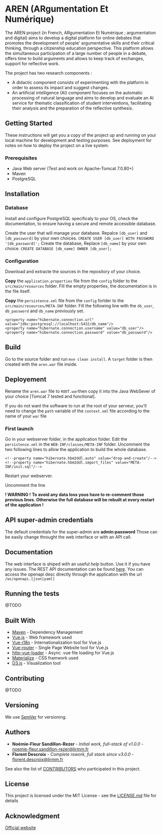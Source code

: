 

# AREN (ARgumentation Et Numérique)

The AREN project (in French, ARgumentation Et Numérique ; argumentation and digital) aims to develop a digital platform for online debates that promotes the development of people' argumentative skills and their critical thinking, through a citizenship education perspective. This platform allows the simultaneous participation of a large number of people in a debate, offers time to build arguments and allows to keep track of exchanges, support for reflective work. 

The project has two research components :
* A didactic component consists of experimenting with the platform in order to assess its impact and suggest changes. 
* An artificial intelligence (AI) component focuses on the automatic processing of natural language and aims to develop and evaluate an AI service for thematic classification of student interventions, facilitating their analysis and the preparation of the reflective synthesis.

## Getting Started

These instructions will get you a copy of the project up and running on your local machine for development and testing purposes. See deployment for notes on how to deploy the project on a live system.

### Prerequisites

* Java Web server (Test and work on Apache-Tomcat 7.0.80+)
* Maven
* PostgreSQL

## Installation
### Database
Install and configure PostgreSQL specificaly to your OS, check the documentation, to ensure having a secure and remote accessible database.

Create the user that will manage your database. Repalce `[db_user]` and `[db_password]` by your own choices.
`CREATE USER [db_user] WITH PASSWORD '[db_password]';`
Create the database, Replace `[db_name]` by your own choice.
`CREATE DATABASE [db_name] OWNER [db_user];`

### Configuration
Download and extracte the sources in the repository of your choice.

**Copy** the `application.properties` file from the `config` folder to the  `src/main/resources` folder.
Fill the empty properties, the documentation is in the file itself.

**Copy** the `persistence.xml` file from the `config` forlder to the  `src/main/resources/META-INF` folder.
Fill the following line with the `db_user`, `db_password` and `db_name` previously set.

    <property name="hibernate.connection.url" value="jdbc:postgresql://localhost:5432/db_name"/>
    <property name="hibernate.connection.username" value="db_user"/>
    <property name="hibernate.connection.password" value="db_password"/>


## Build
Go to the source folder and run `mvn clean install`.
A `target` folder is then created with the `aren.war` file inside.

## Deployement
Rename the `aren.war` file to `ROOT.war`then copy it into the Java WebSever of your choice [Tomcat 7 tested and functional].

If you do not want the software to run at the root of your serveur, you'll need to change the `path` variable of the `context.xml` file according to the name of your `war` file

### First launch
Go in your webserver folder, in the application folder.
Edit the `persistence.xml` in the `WEB-INF/classes/META-INF` folder.
Uncomment the two following lines to allow the application to build the whole database.

    <!--property name="hibernate.hbm2ddl.auto" value="drop-and-create"/-->
    <!--property name="hibernate.hbm2ddl.import_files" value="META-INF/init.sql"/-->
Restart your webserver.

Uncomment the line
    <property name="hibernate.hbm2ddl.auto" value="update"/>

**! WARNING !**
**To avoid any data loss  yous have to re-comment those previous lines. Otherwise the full database will be rebuilt at every restart of the application !**

## API super-admin credentials
The default credentials for the super-admin are **admin:password** 
Those can be easily change throught the web interface or with an API call.

## Documentation
The web interface is shiped with an useful *help* button. Use it if you have any issues.
The REST API documentation can be found [here](https://app.swaggerhub.com/apis-docs/aren-consortium/aren-api/3.0.0).
You can access the openapi desc directly through the application with the url `/ws/openapi.[json|yaml]`



## Running the tests

@TODO

## Built With

* [Maven](https://maven.apache.org/) - Dependency Management
* [Vue.js](https://vuejs.org/) - Web framework used
* [Vue-i18n](https://kazupon.github.io/vue-i18n/) - Internationalization tool for Vue.js
* [Vue-router](https://router.vuejs.org/) - Single Page Website tool for Vue.js
* [http-vue-loader](https://github.com/FranckFreiburger/http-vue-loader) - Async .vue file loading for Vue.js
* [Materialize](https://materializecss.com/) - CSS framwork used
* [D3.js](https://d3js.org/) - Visualization tool

## Contributing

@TODO

## Versioning

We use [SemVer](http://semver.org/) for versioning.

## Authors

* **Noémie-Fleur Sandillon-Rezer** - *Initial work, full-stack of v1.0.0* - [noemie-fleur.sandillon-rezer@lirmm.fr](mailto:noemie-fleur.sandillon-rezer@lirmm.fr?subject=[AREN]%20)
* **Florent Descroix** - *Complete rework, full stack since v3.0.0* - [florent.descroix@lirmm.fr](mailto:florent.descroix@lirmm.fr?subject=[AREN]%20)

See also the list of [CONTRIBUTORS](CONTRIBUTORS.md) who participated in this project.

## License

This project is licensed under the MIT License - see the [LICENSE.md](LICENSE.md) file for details

## Acknowledgment
[Official website](http://www.lirmm.fr/aren)
